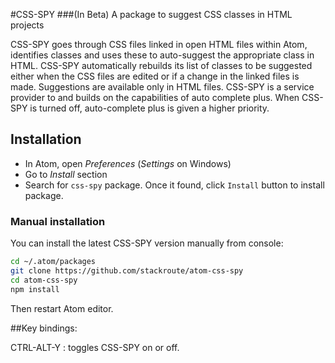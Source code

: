 #CSS-SPY
###(In Beta)
A package to suggest CSS classes in HTML projects


CSS-SPY goes through CSS files linked in open HTML files within Atom, identifies classes and uses these to auto-suggest the appropriate class in HTML. CSS-SPY automatically rebuilds its list of classes to be suggested either when the CSS files are edited or if a change in the linked files is made. Suggestions are available only in HTML files. CSS-SPY is a service provider to and builds on the capabilities of auto complete plus. When CSS-SPY is turned off, auto-complete plus is given a higher priority.

## Installation

* In Atom, open *Preferences* (*Settings* on Windows)
* Go to *Install* section
* Search for `css-spy` package. Once it found, click `Install` button to install package.

### Manual installation

You can install the latest CSS-SPY version manually from console:

```bash
cd ~/.atom/packages
git clone https://github.com/stackroute/atom-css-spy
cd atom-css-spy
npm install
```

Then restart Atom editor.

##Key bindings:

CTRL-ALT-Y : toggles CSS-SPY on or off.
